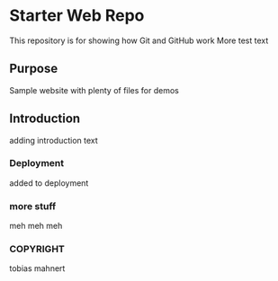# Starter Web Repo

This repository is for showing how Git and GitHub work
More test text

## Purpose

Sample website with plenty of files for demos

## Introduction

adding introduction text

### Deployment

added to deployment

### more stuff

meh meh meh



### COPYRIGHT

tobias mahnert
